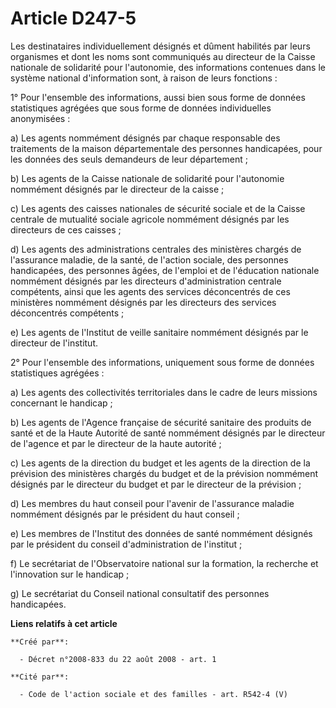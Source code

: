 # Article D247-5

Les destinataires individuellement désignés et dûment habilités par leurs organismes et dont les noms sont communiqués au
directeur de la Caisse nationale de solidarité pour l'autonomie, des informations contenues dans le système national
d'information sont, à raison de leurs fonctions : 

1° Pour l'ensemble des informations, aussi bien sous forme de données statistiques agrégées que sous forme de données
individuelles anonymisées : 

a) Les agents nommément désignés par chaque responsable des traitements de la maison départementale des personnes
handicapées, pour les données des seuls demandeurs de leur département ; 

b) Les agents de la Caisse nationale de solidarité pour l'autonomie nommément désignés par le directeur de la caisse ; 

c) Les agents des caisses nationales de sécurité sociale et de la Caisse centrale de mutualité sociale agricole nommément
désignés par les directeurs de ces caisses ; 

d) Les agents des administrations centrales des ministères chargés de l'assurance maladie, de la santé, de l'action sociale,
des personnes handicapées, des personnes âgées, de l'emploi et de l'éducation nationale nommément désignés par les directeurs
d'administration centrale compétents, ainsi que les agents des services déconcentrés de ces ministères nommément désignés par
les directeurs des services déconcentrés compétents ; 

e) Les agents de l'Institut de veille sanitaire nommément désignés par le directeur de l'institut. 

2° Pour l'ensemble des informations, uniquement sous forme de données statistiques agrégées : 

a) Les agents des collectivités territoriales dans le cadre de leurs missions concernant le handicap ; 

b) Les agents de l'Agence française de sécurité sanitaire des produits de santé et de la Haute Autorité de santé nommément
désignés par le directeur de l'agence et par le directeur de la haute autorité ; 

c) Les agents de la direction du budget et les agents de la direction de la prévision des ministères chargés du budget et de
la prévision nommément désignés par le directeur du budget et par le directeur de la prévision ; 

d) Les membres du haut conseil pour l'avenir de l'assurance maladie nommément désignés par le président du haut conseil ; 

e) Les membres de l'Institut des données de santé nommément désignés par le président du conseil d'administration de
l'institut ; 

f) Le secrétariat de l'Observatoire national sur la formation, la recherche et l'innovation sur le handicap ; 

g) Le secrétariat du Conseil national consultatif des personnes handicapées.

**Liens relatifs à cet article**

	**Créé par**:

	  - Décret n°2008-833 du 22 août 2008 - art. 1

	**Cité par**:

	  - Code de l'action sociale et des familles - art. R542-4 (V)
